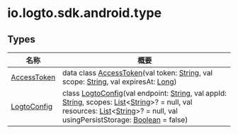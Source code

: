 # io.logto.sdk.android.type

## Types

| 名称                                  | 概要                                                                                                                                                                                                                                                                                                                                                                                                                                                                                                                                                                                                                                                                                                                                                                     |
| ------------------------------------- | ------------------------------------------------------------------------------------------------------------------------------------------------------------------------------------------------------------------------------------------------------------------------------------------------------------------------------------------------------------------------------------------------------------------------------------------------------------------------------------------------------------------------------------------------------------------------------------------------------------------------------------------------------------------------------------------------------------------------------------------------------------------------ |
| [AccessToken](-access-token/index.md) | data class [AccessToken](-access-token/index.md)(val token: [String](https://kotlinlang.org/api/latest/jvm/stdlib/kotlin/-string/index.html), val scope: [String](https://kotlinlang.org/api/latest/jvm/stdlib/kotlin/-string/index.html), val expiresAt: [Long](https://kotlinlang.org/api/latest/jvm/stdlib/kotlin/-long/index.html))                                                                                                                                                                                                                                                                                                                                                                                                                                  |
| [LogtoConfig](-logto-config/index.md) | class [LogtoConfig](-logto-config/index.md)(val endpoint: [String](https://kotlinlang.org/api/latest/jvm/stdlib/kotlin/-string/index.html), val appId: [String](https://kotlinlang.org/api/latest/jvm/stdlib/kotlin/-string/index.html), scopes: [List](https://kotlinlang.org/api/latest/jvm/stdlib/kotlin.collections/-list/index.html)&lt;[String](https://kotlinlang.org/api/latest/jvm/stdlib/kotlin/-string/index.html)&gt;? = null, val resources: [List](https://kotlinlang.org/api/latest/jvm/stdlib/kotlin.collections/-list/index.html)&lt;[String](https://kotlinlang.org/api/latest/jvm/stdlib/kotlin/-string/index.html)&gt;? = null, val usingPersistStorage: [Boolean](https://kotlinlang.org/api/latest/jvm/stdlib/kotlin/-boolean/index.html) = false) |
